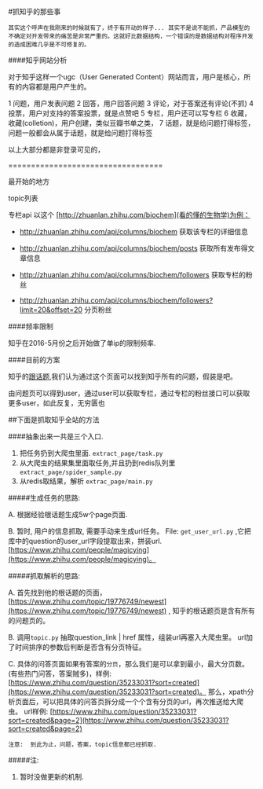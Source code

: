 #抓知乎的那些事

`其实这个呼声在我刚来的时候就有了，终于有开动的样子...
其实不是说不能抓，产品模型的不确定对开发带来的痛苦是非常严重的。这就好比数据结构，一个错误的是数据结构对程序开发的造成困难几乎是不可修复的。`

####知乎网站分析

对于知乎这样一个ugc（User Generated Content）网站而言，用户是核心，所有的内容都是用户产生的。

1 问题，用户发表问题
2 回答，用户回答问题
3 评论，对于答案还有评论(不抓)
4 投票，用户对支持的答案投票，就是点赞吧
5 专栏，用户还可以写专栏
6 收藏，收藏(colletion)，用户创建，类似豆瓣书单之类，
7 话题，就是给问题打得标签，问题一般都会从属于话题，就是给问题打得标签

以上大部分都是非登录可见的，

==================================

最开始的地方

topic列表

专栏api
以这个 [http://zhuanlan.zhihu.com/biochem](看的懂的生物学)为例：

* http://zhuanlan.zhihu.com/api/columns/biochem 获取该专栏的详细信息
* http://zhuanlan.zhihu.com/api/columns/biochem/posts 获取所有发布得文章信息

* http://zhuanlan.zhihu.com/api/columns/biochem/followers 获取专栏的粉丝
* http://zhuanlan.zhihu.com/api/columns/biochem/followers?limit=20&offset=20 分页粉丝



####频率限制

知乎在2016-5月份之后开始做了单ip的限制频率.


####目前的方案

知乎的[跟话题](https://www.zhihu.com/topic/19776749/questions),我们认为通过这个页面可以找到知乎所有的问题，假装是吧。

由问题页可以得到user，通过user可以获取专栏，通过专栏的粉丝接口可以获取更多user，如此反复，无穷匮也


##下面是抓取知乎全站的方法

####抽象出来一共是三个入口.  
1.  把任务扔到大爬虫里面.  `extract_page/task.py`
2.  从大爬虫的结果集里面取任务,并且扔到redis队列里 `extract_page/spider_sample.py`
3.  从redis取结果，解析 `extrac_page/main.py`

#####生成任务的思路:

A.  根据经验根话题生成5w个page页面.

B. 暂时, 用户的信息抓取, 需要手动来生成url任务。  File: `get_user_url.py`  ,它把库中的question的user_url字段提取出来，拼装url. [https://www.zhihu.com/people/magicying](https://www.zhihu.com/people/magicying)。



#####抓取解析的思路:

A.  首先找到他的根话题的页面，[https://www.zhihu.com/topic/19776749/newest](https://www.zhihu.com/topic/19776749/newest) , 知乎的根话题页是含有所有的问题页的。

B.  调用`topic.py` 抽取question_link | href 属性，组装url再塞入大爬虫里。 url加了时间排序的参数后判断是否含有分页特征。  

C.  具体的问答页面如果有答案的`分页`，那么我们是可以拿到最小，最大分页数。 (有些热门问答，答案贼多)，样例: [https://www.zhihu.com/question/35233031?sort=created](https://www.zhihu.com/question/35233031?sort=created)。 那么，xpath分析页面后，可以把具体的问答页拆分成一个个含有分页的url，再次推送给大爬虫。 url样例: [https://www.zhihu.com/question/35233031?sort=created&page=2](https://www.zhihu.com/question/35233031?sort=created&page=2) 


    注意:  到此为止，问题，答案，topic信息都已经抓取.


#####注:
1. 暂时没做更新的机制.
